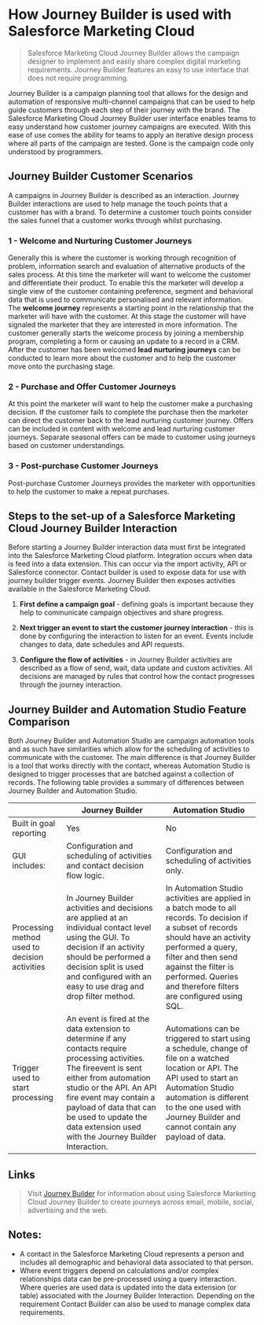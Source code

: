 # How Journey Builder is used with Salesforce Marketing Cloud

> Salesforce Marketing Cloud Journey Builder allows the campaign designer to implement and easily share complex digital marketing requirements. Journey Builder features an easy to use interface that does not require programming.

Journey Builder is a campaign planning tool that allows for the design and automation of responsive multi-channel campaigns that can be used to help guide customers through each step of their journey with the brand. The Salesforce Marketing Cloud Journey Builder user interface enables teams to easy understand how customer journey campaigns are executed. With this ease of use comes the ability for teams to apply an iterative design process where all parts of the campaign are tested. Gone is the campaign code only understood by programmers.

## Journey Builder Customer Scenarios

A campaigns in Journey Builder is described as an interaction. Journey Builder interactions are used to help manage the touch points that a customer has with a brand. To determine a customer touch points consider the sales funnel that a customer works through whilst purchasing.

### 1 - Welcome and Nurturing Customer Journeys

Generally this is where the customer is working through recognition of problem, information search and evaluation of alternative products of the sales process. At this time the marketer will want to welcome the customer and differentiate their product. To enable this the marketer will develop a single view of the customer containing preference, segment and behavioral data that is used to communicate personalised and relevant information. The **welcome journey** represents a starting point in the relationship that the marketer will have with the customer. At this stage the customer will have signaled the marketer that they are interested in more information. The customer generally starts the welcome process by joining a membership program, completing a form or causing an update to a record in a CRM. After the customer has been welcomed **lead nurturing journeys** can be conducted to learn more about the customer and to help the customer move onto the purchasing stage.

### 2 - Purchase and Offer Customer Journeys

At this point the marketer will want to help the customer make a purchasing decision. If the customer fails to complete the purchase then the marketer can direct the customer back to the lead nurturing customer journey. Offers can be included in content with welcome and lead nurturing customer journeys. Separate seasonal offers can be made to customer using journeys based on customer understandings.

### 3 - Post-purchase Customer Journeys

Post-purchase Customer Journeys provides the marketer with opportunities to help the customer to make a repeat purchases.

## Steps to the set-up of a Salesforce Marketing Cloud Journey Builder Interaction

Before starting a Journey Builder interaction data must first be integrated into the Salesforce Marketing Cloud platform. Integration occurs when data is feed into a data extension. This can occur via the import activity, API or Salesforce connector. Contact builder is used to expose data for use with journey builder trigger events. Journey Builder then exposes activities available in the Salesforce Marketing Cloud.

1. **First define a campaign goal** - defining goals is important because they help to communicate campaign objectives and share progress.

2. **Next trigger an event to start the customer journey interaction** - this is done by configuring the interaction to listen for an event. Events include changes to data, date schedules and API requests.

3. **Configure the flow of activities** - in Journey Builder activities are described as a flow of send, wait, data update and custom activities. All decisions are  managed by rules that control how the contact progresses through the journey interaction.

## Journey Builder and Automation Studio Feature Comparison

Both Journey Builder and Automation Studio are campaign automation tools and as such have similarities which allow for the scheduling of activities to communicate with the customer. The main difference is that Journey Builder is a tool that works directly with the contact, whereas Automation Studio is designed to trigger processes that are batched against a collection of records. The following table provides a summary of differences between Journey Builder and Automation Studio.

|  | Journey Builder | Automation Studio |
| -------- | --------------- | ----------------- |
| Built in goal reporting | Yes | No |
| GUI includes: | Configuration and scheduling of activities and contact decision flow logic. | Configuration and scheduling of activities only. |  
| Processing method used to decision activities | In Journey Builder activities and decisions are applied at an individual contact level using the GUI. To decision if an activity should be performed a decision split is used and configured with an easy to use drag and drop filter method. | In Automation Studio activities are applied in a batch mode to all records. To decision if a subset of records should have an activity performed a query, filter and then send against the filter is performed. Queries and therefore filters are configured using SQL. |
| Trigger used to start processing | An event is fired at the data extension to determine if any contacts require processing activities. The fireevent is sent either from automation studio or the API. An API fire event may contain a payload of data that can be used to update the data extension used with the Journey Builder Interaction. | Automations can be triggered to start using a schedule, change of file on a watched location or API. The API used to start an Automation Studio automation is different to the one used with Journey Builder and cannot contain any payload of data.  |

## Links

> Visit [Journey Builder](https://www.salesforce.com/products/marketing-cloud/platform/digital-marketing-optimization/) for information about using Salesforce Marketing Cloud Journey Builder to create journeys across email, mobile, social, advertising and the web.

## Notes:

* A contact in the Salesforce Marketing Cloud represents a person and includes all demographic and behavioral data associated to that person.
* Where event triggers depend on calculations and/or complex relationships data can be pre-processed using a query interaction. Where queries are used data is updated into the data extension (or table) associated with the Journey Builder Interaction. Depending on the requirement Contact Builder can also be used to manage complex data requirements.
